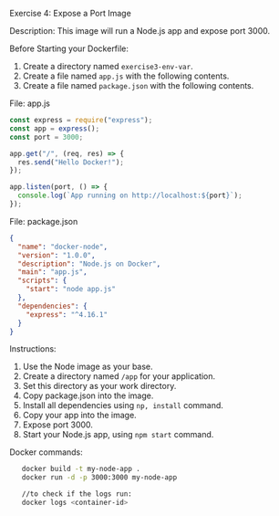 Exercise 4: Expose a Port Image

Description: This image will run a Node.js app and expose port 3000.

Before Starting your Dockerfile:

1. Create a directory named `exercise3-env-var`.
2. Create a file named `app.js` with the following contents.
3. Create a file named `package.json` with the following contents.

File: app.js

```javascript
const express = require("express");
const app = express();
const port = 3000;

app.get("/", (req, res) => {
  res.send("Hello Docker!");
});

app.listen(port, () => {
  console.log(`App running on http://localhost:${port}`);
});
```

File: package.json

```json
{
  "name": "docker-node",
  "version": "1.0.0",
  "description": "Node.js on Docker",
  "main": "app.js",
  "scripts": {
    "start": "node app.js"
  },
  "dependencies": {
    "express": "^4.16.1"
  }
}
```

Instructions:

1. Use the Node image as your base.
2. Create a directory named `/app` for your application.
3. Set this directory as your work directory.
4. Copy package.json into the image.
5. Install all dependencies using `np, install` command.
6. Copy your app into the image.
7. Expose port 3000.
8. Start your Node.js app, using `npm start` command.

Docker commands:

```bash
   docker build -t my-node-app .
   docker run -d -p 3000:3000 my-node-app

   //to check if the logs run:
   docker logs <container-id>
```

